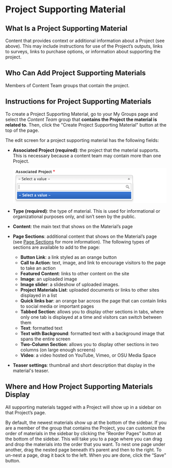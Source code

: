 # Project Supporting Material

## What Is a Project Supporting Material

Content that provides context or additional information about a Project (see above). This may include instructions for use of the Project’s outputs, links to surveys, links to purchase options, or information about supporting the project.

## Who Can Add Project Supporting Materials

Members of Content Team groups that contain the project.

## Instructions for Project Supporting Materials

To create a Project Supporting Material, go to your My Groups page and select the *Content Team* group that **contains the Project the material is related to**. Then, click the "Create Project Supporting Material" button at the top of the page.

The edit screen for a project supporting material has the following fields:

  - **Associated Project (required)**: the project that the material supports. This is necessary because a content team may contain more than one Project.

    ![Choose Associated Project Screenshot](../images/associated-project.png)

  - **Type (required)**: the type of material. This is used for informational or organizational purposes only, and isn’t seen by the public.
  - **Content**: the main text that shows on the Material’s page
  - **Page Sections**: additional content that shows on the Material’s page (see [Page Sections](../using-site.md#page-sections) for more information). The following types of sections are available to add to the page:
    - **Button Link**: a link styled as an orange button
    - **Call to Action**: text, image, and link to encourage visitors to the page to take an action
    - **Featured Content**: links to other content on the site
    - **Image**: an uploaded image
    - **Image slider**: a slideshow of uploaded images.
    - **Project Materials List**: uploaded documents or links to other sites displayed in a list
    - **Quick links bar**: an orange bar across the page that can contain links to social media or important pages
    - **Tabbed Section**: allows you to display other sections in tabs, where only one tab is displayed at a time and visitors can switch between them
    - **Text**: formatted text
    - **Text with Background**: formatted text with a background image that spans the entire screen
    - **Two-Column Section**: allows you to display other sections in two columns (on large enough screens)
    - **Video**: a video hosted on YouTube, Vimeo, or OSU Media Space
  - **Teaser settings**: thumbnail and short description that display in the material's teaser.

## Where and How Project Supporting Materials Display

All supporting materials tagged with a Project will show up in a sidebar on that Project’s page.

By default, the newest materials show up at the bottom of the sidebar. If you are a member of the group that contains the Project, you can customize the order of materials in the sidebar by clicking the “Reorder Pages” button at the bottom of the sidebar. This will take you to a page where you can drag and drop the materials into the order that you want. To nest one page under another, drag the nested page beneath it’s parent and then to the right. To un-nest a page, drag it back to the left. When you are done, click the “Save” button.
